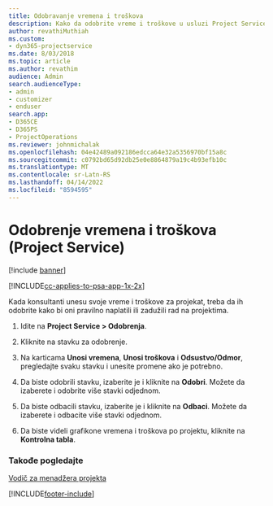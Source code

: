 ```yaml
---
title: Odobravanje vremena i troškova
description: Kako da odobrite vreme i troškove u usluzi Project Service
author: revathiMuthiah
ms.custom:
- dyn365-projectservice
ms.date: 8/03/2018
ms.topic: article
ms.author: revathim
audience: Admin
search.audienceType:
- admin
- customizer
- enduser
search.app:
- D365CE
- D365PS
- ProjectOperations
ms.reviewer: johnmichalak
ms.openlocfilehash: 04e42489a092186edcca64e32a5356970bf15a8c
ms.sourcegitcommit: c0792bd65d92db25e0e8864879a19c4b93efb10c
ms.translationtype: MT
ms.contentlocale: sr-Latn-RS
ms.lasthandoff: 04/14/2022
ms.locfileid: "8594595"
---
```

# <a name="approve-time-and-expenses-project-service"></a>Odobrenje vremena i troškova (Project Service)

[!include [banner](../includes/psa-now-project-operations.md)]

[!INCLUDE[cc-applies-to-psa-app-1x-2x](../includes/cc-applies-to-psa-app-1x-2x.md)]

Kada konsultanti unesu svoje vreme i troškove za projekat, treba da ih odobrite kako bi oni pravilno naplatili ili zadužili rad na projektima.  
  
1.  Idite na **Project Service > Odobrenja**.  
  
2.  Kliknite na stavku za odobrenje.  
  
3.  Na karticama **Unosi vremena**, **Unosi troškova** i **Odsustvo/Odmor**, pregledajte svaku stavku i unesite promene ako je potrebno.  
  
4.  Da biste odobrili stavku, izaberite je i kliknite na **Odobri**. Možete da izaberete i odobrite više stavki odjednom.  
  
5.  Da biste odbacili stavku, izaberite je i kliknite na **Odbaci**. Možete da izaberete i odbacite više stavki odjednom.  
  
6.  Da biste videli grafikone vremena i troškova po projektu, kliknite na **Kontrolna tabla**.  
  
### <a name="see-also"></a>Takođe pogledajte  
 [Vodič za menadžera projekta](../psa/project-manager-guide.md)


[!INCLUDE[footer-include](../includes/footer-banner.md)]
